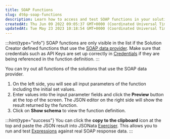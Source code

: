 ```yaml
---
title: SOAP Functions
slug: dt6p-soap-functions
description: Learn how to access and test SOAP functions in your solution with this informative document. Discover how to enter values into input parameter fields and click the Preview button to view JSON results. Find out how to view function definitions and copy JSO
createdAt: Thu Jun 09 2022 09:05:37 GMT+0000 (Coordinated Universal Time)
updatedAt: Tue May 23 2023 10:18:54 GMT+0000 (Coordinated Universal Time)
---
```


:::hint{type="info"}
SOAP functions are only visible in the list if the Solution Creator defined functions that use the [SOAP data provider](https://docs.jigx.com/data-providers). Make sure that credentials such as API Keys are set up correctly in [Credentials](./Credentials.md) if they are being referenced in the function definition.
:::

You can try out all functions of the solutions that use the SOAP data provider.

1. On the left side, you will see all input parameters of the function including the initial set values.
2. Enter values into the input parameter fields and click the **Preview** button at the top of the screen. The JSON editor on the right side will show the result returned by the function.
3. Click on **Show schema** to view the function definition.

:::hint{type="success"}
You can click the **copy to the clipboard** icon at the top and paste the JSON result into JSONata <a href="https://try.jsonata.org/" target="_blank">Exerciser</a>. This allows you to run and test [Expressions](<./../../Building Apps with Jigx/Logic/Expressions.md>) against real SOAP response data.
:::
